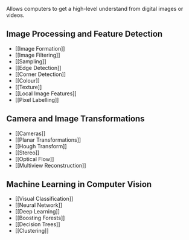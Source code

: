 Allows computers to get a high-level understand from digital images or videos. 
## Image Processing and Feature Detection
- [[Image Formation]]
- [[Image Filtering]]
- [[Sampling]]
- [[Edge Detection]]
- [[Corner Detection]]
- [[Colour]]
- [[Texture]]
- [[Local Image Features]]
- [[Pixel Labelling]]
## Camera and Image Transformations
- [[Cameras]]
- [[Planar Transformations]]
- [[Hough Transform]]
- [[Stereo]]
- [[Optical Flow]]
- [[Multiview Reconstruction]]
## Machine Learning in Computer Vision
- [[Visual Classification]]
- [[Neural Network]]
- [[Deep Learning]]
- [[Boosting Forests]]
- [[Decision Trees]]
- [[Clustering]]